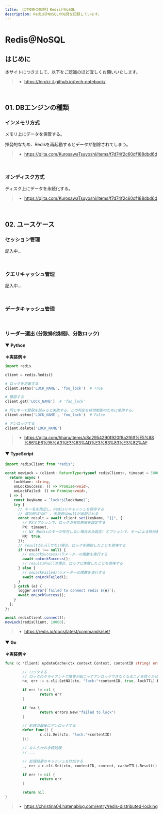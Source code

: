 ```yaml
---
title: 【IT技術の知見】Redis＠NoSQL
description: Redis＠NoSQLの知見を記録しています。
---
```


# Redis＠NoSQL

## はじめに

本サイトにつきまして、以下をご認識のほど宜しくお願いいたします。

> - https://hiroki-it.github.io/tech-notebook/

<br>

## 01. DBエンジンの種類

### インメモリ方式

メモリ上にデータを保管する。

揮発的なため、Redisを再起動するとデータが削除されてしまう。

> - https://qiita.com/KurosawaTsuyoshi/items/f7d74f2c60df188dbd6d

<br>

### オンディスク方式

ディスク上にデータを永続化する。

> - https://qiita.com/KurosawaTsuyoshi/items/f7d74f2c60df188dbd6d

<br>

## 02. ユースケース

### セッション管理

記入中...

<br>

### クエリキャッシュ管理

記入中...

<br>

### データキャッシュ管理

<br>

### リーダー選出 (分散排他制御、分散ロック)

#### ▼ Python

**＊実装例＊**

```python
import redis

client = redis.Redis()

# ロックを定義する
client.setnx('LOCK_NAME', 'foo_lock')  # True

# 確認する
client.get('LOCK_NAME')  # 'foo_lock'

# 同じキーで登録を試みると失敗する。この判定を排他制御のために使用する。
client.setnx('LOCK_NAME', 'foo_lock')  # False

# アンロックする
client.delete('LOCK_NAME')
```

> - https://qiita.com/hharu/items/c8c2954290f920f8a2f6#%E5%88%86%E6%95%A3%E3%83%AD%E3%83%83%E3%82%AF

#### ▼ TypeScript

```typescript
import redisClient from "redis";

const newLock = (client: ReturnType<typeof redisClient>, timeout = 50000) => {
  return async (
    lockName: string,
    onLockSuccess: () => Promise<void>,
    onLockFailed: () => Promise<void>,
  ) => {
    const keyName = `lock:${lockName}`;
    try {
      // キー名を指定し、Redisにキャッシュを保存する
      // 成功時は"OK" 、失敗時はnullが返却される
      const result = await client.set(keyName, "{}", {
        // PXオプションで、ロックの有効期限を設定する
        PX: timeout,
        // NX（Redisのキーが存在しない場合のみ設定）オプションで、キーによる排他制御を実現する
        NX: true,
      });
      // resultがnullでない場合、ロックを開始したことを意味する
      if (result !== null) {
        // onLockSuccessパラメーターの関数を実行する
        await onLockSuccess();
        // resultがnullの場合、ロックに失敗したことを意味する
      } else {
        // onLockFailedパラメーターの関数を実行する
        await onLockFailed();
      }
    } catch (e) {
      logger.error(`failed to connect redis ${e}`);
      await onLockSuccess();
    }
  };
};

await redisClient.connect();
newLock(redisClient, 10000);
```

> - https://redis.io/docs/latest/commands/set/

#### ▼ Go

**＊実装例＊**

```go
func (c *Client) updateCache(ctx context.Context, contentID string) error {

	    // ロックする
	    // ロックのクライアントで障害が起こってアンロックできなくなることを防ぐために、ロックの失効時間を設定しておく
	    nx, err := c.cli.SetNX(ctx, "lock:"+contentID, true, lockTTL).Result()

		if err != nil {
                return err
        }

        if !nx {
                return errors.New("failed to lock")
        }

        // 処理の最後にアンロックする
        defer func() {
                c.cli.Del(ctx, "lock:"+contentID)
        }()

        // なんらかの永続処理
        // ...

        // 処理結果のキャッシュを作成する
        _, err = c.cli.Set(ctx, contentID, content, cacheTTL).Result()

        if err != nil {
                return err
        }

		return nil
}
```

> - https://christina04.hatenablog.com/entry/redis-distributed-locking

<br>
